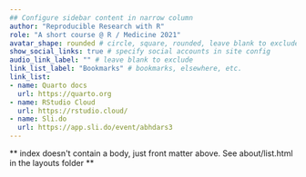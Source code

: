 ```yaml
---
## Configure sidebar content in narrow column
author: "Reproducible Research with R"
role: "A short course @ R / Medicine 2021"
avatar_shape: rounded # circle, square, rounded, leave blank to exclude
show_social_links: true # specify social accounts in site config
audio_link_label: "" # leave blank to exclude
link_list_label: "Bookmarks" # bookmarks, elsewhere, etc.
link_list:
- name: Quarto docs
  url: https://quarto.org
- name: RStudio Cloud
  url: https://rstudio.cloud/
- name: Sli.do
  url: https://app.sli.do/event/abhdars3
---
```


** index doesn't contain a body, just front matter above.
See about/list.html in the layouts folder **
